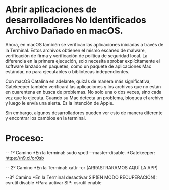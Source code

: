 # Abrir aplicaciones de desarrolladores No Identificados Archivo Dañado en macOS.


Ahora, en macOS también se verifican las aplicaciones iniciadas a través de la Terminal. Estos archivos obtienen el mismo escaneo de malware, verificación de firma y verificación de política de seguridad local. 
La diferencia en la primera ejecución, solo necesita aprobar explícitamente el software lanzado en paquetes, como un paquete de aplicaciones Mac estándar, no para ejecutables o bibliotecas independientes.

Con macOS Catalina en adelante, quizás de manera más significativa, Gatekeeper también verificará las aplicaciones y los archivos que no están en cuarentena en busca de problemas. No solo una o dos veces, sino cada vez que lo ejecuta. Cuando su Mac detecta un problema, bloquea el archivo y luego le envía una alerta.
Es la intención de Apple. 

Sin embargo, algunos desarrolladores pueden ver esto de manera diferente y encontrar los cambios en la terminal.

# Proceso:

-- 1º Camino
*En la terminal: sudo spctl --master-disable.
*Gatekeeper: https://n9.cl/or0sb

-- 2º Camino 
*En la Terminal: xattr -cr (ARRASTRARAMOS AQUÍ LA APP)

--3º Camino
*En la Terminal desactivar SIP(EN MODO RECUPERACIÓN): csrutil disable
*Para activar SIP: csrutil enable
